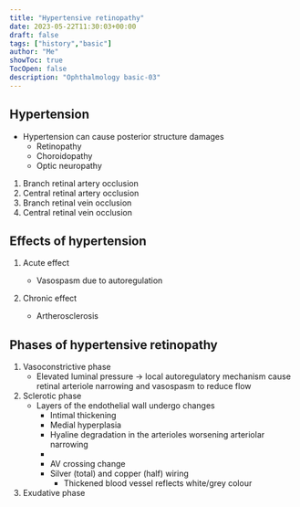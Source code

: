 ```yaml
---
title: "Hypertensive retinopathy"
date: 2023-05-22T11:30:03+00:00
draft: false
tags: ["history","basic"]
author: "Me"
showToc: true
TocOpen: false
description: "Ophthalmology basic-03"
---
```


## Hypertension 

- Hypertension can cause posterior structure damages
    - Retinopathy
    - Choroidopathy
    - Optic neuropathy 

1. Branch retinal artery occlusion 
2. Central retinal artery occlusion
3. Branch retinal vein occlusion
4. Central retinal vein occlusion 

## Effects of hypertension 

1. Acute effect
    - Vasospasm due to autoregulation 

2. Chronic effect
    - Artherosclerosis

## Phases of hypertensive retinopathy 

1. Vasoconstrictive phase
    - Elevated luminal pressure -> local autoregulatory mechanism cause retinal arteriole narrowing and vasospasm to reduce flow 
2. Sclerotic phase
    - Layers of the endothelial wall undergo changes
        - Intimal thickening
        - Medial hyperplasia
        - Hyaline degradation in the arterioles worsening arteriolar narrowing 
        - 
        - AV crossing change
        - Silver (total) and copper (half) wiring 
            - Thickened blood vessel reflects white/grey colour 
3. Exudative phase

